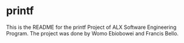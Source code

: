 # printf

This is the README for the printf Project of ALX Software Engineering Program.
The project was done by Womo Ebiobowei and Francis Bello.
